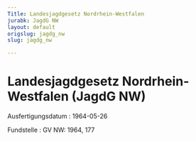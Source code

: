 ```yaml
---
Title: Landesjagdgesetz Nordrhein-Westfalen
jurabk: JagdG NW
layout: default
origslug: jagdg_nw
slug: jagdg_nw

---
```


# Landesjagdgesetz Nordrhein-Westfalen (JagdG NW)

Ausfertigungsdatum
:   1964-05-26

Fundstelle
:   GV NW: 1964, 177


